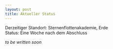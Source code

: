 ```yaml
---
layout: post
title: Aktueller Status
---
```


Derzeitiger Standort: Sternenflottenakademie, Erde  
Status: Eine Woche nach dem Abschluss

*to be written soon*
